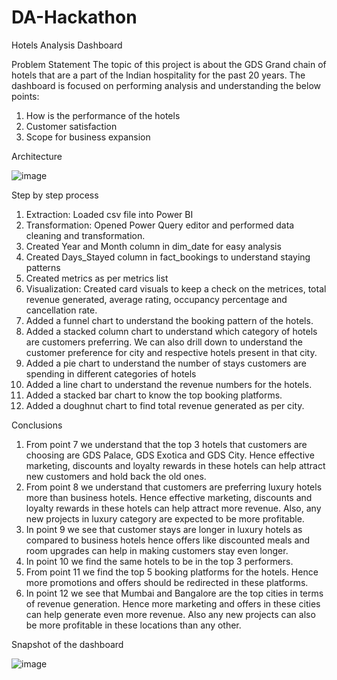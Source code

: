 # DA-Hackathon


Hotels Analysis Dashboard

Problem Statement
The topic of this project is about the GDS Grand chain of hotels that are a part of the Indian hospitality for the past 20 years. The dashboard is focused on performing analysis and understanding the below points:
1.	How is the performance of the hotels
2.	Customer satisfaction
3.	Scope for business expansion

Architecture





![image](https://github.com/MNayanika/DA-Hackathon/assets/164651556/89e6ce85-22e3-443b-8472-0c39f98836b9)



Step by step process
1.	Extraction: Loaded csv file into Power BI
2.	Transformation: Opened Power Query editor and performed data cleaning and transformation.
3.	Created Year and Month column in dim_date for easy analysis
4.	Created Days_Stayed column in fact_bookings to understand staying patterns
5.	Created metrics as per metrics list
6.	Visualization: Created card visuals to keep a check on the metrices, total revenue generated, average rating, occupancy percentage and cancellation rate.
7.	Added a funnel chart to understand the booking pattern of the hotels.
8.	Added a stacked column chart to understand which category of hotels are customers preferring. We can also drill down to understand the customer preference for city and respective hotels present in that city.
9.	Added a pie chart to understand the number of stays customers are spending in different categories of hotels
10.	Added a line chart to understand the revenue numbers for the hotels.
11.	Added a stacked bar chart to know the top booking platforms.
12.	Added a doughnut chart to find total revenue generated as per city.

Conclusions
1.	From point 7 we understand that the top 3 hotels that customers are choosing are GDS Palace, GDS Exotica and GDS City. Hence effective marketing, discounts and loyalty rewards in these hotels can help attract new customers and hold back the old ones.
2.	From point 8 we understand that customers are preferring luxury hotels more than business hotels. Hence effective marketing, discounts and loyalty rewards in these hotels can help attract more revenue. Also, any new projects in luxury category are expected to be more profitable.
3.	In point 9 we see that customer stays are longer in luxury hotels as compared to business hotels hence offers like discounted meals and room upgrades can help in making customers stay even longer.
4.	In point 10 we find the same hotels to be in the top 3 performers. 
5.	From point 11 we find the top 5 booking platforms for the hotels. Hence more promotions and offers should be redirected in these platforms.
6.	In point 12 we see that Mumbai and Bangalore are the top cities in terms of revenue generation. Hence more marketing and offers in these cities can help generate even more revenue. Also any new projects can also be more profitable in these locations than any other.



Snapshot of the dashboard

![image](https://github.com/MNayanika/DA-Hackathon/assets/164651556/f8d3a640-bfc8-47cb-8fb6-491ecac41e36)


